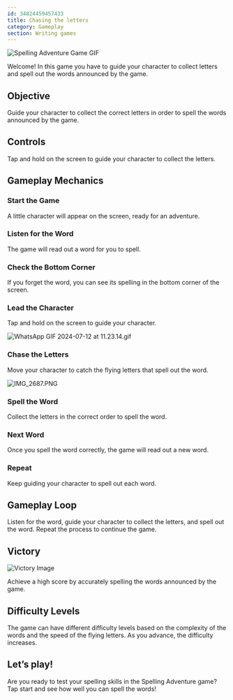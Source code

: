 ```yaml
---
id: 34824459457433
title: Chasing the letters
category: Gameplay
section: Writing games
---
```

![Spelling Adventure Game GIF](https://help.studycat.com/hc/article_attachments/34964422592281)

Welcome! In this game you have to guide your character to collect letters and spell out the words announced by the game.

Objective
---------

Guide your character to collect the correct letters in order to spell the words announced by the game.

Controls
--------

Tap and hold on the screen to guide your character to collect the letters.

Gameplay Mechanics
------------------

### Start the Game

A little character will appear on the screen, ready for an adventure.

### Listen for the Word

The game will read out a word for you to spell.

### Check the Bottom Corner

If you forget the word, you can see its spelling in the bottom corner of the screen.

### Lead the Character

Tap and hold on the screen to guide your character.

![WhatsApp GIF 2024-07-12 at 11.23.14.gif](https://help.studycat.com/hc/article_attachments/34964428229401)

### Chase the Letters

Move your character to catch the flying letters that spell out the word.

![IMG_2687.PNG](https://help.studycat.com/hc/article_attachments/34824459449625)

### Spell the Word

Collect the letters in the correct order to spell the word.

### Next Word

Once you spell the word correctly, the game will read out a new word.

### Repeat

Keep guiding your character to spell out each word.

Gameplay Loop
-------------

Listen for the word, guide your character to collect the letters, and spell out the word. Repeat the process to continue the game.

Victory
-------

![Victory Image](https://help.studycat.com/hc/article_attachments/34964428232601)

Achieve a high score by accurately spelling the words announced by the game.

Difficulty Levels
-----------------

The game can have different difficulty levels based on the complexity of the words and the speed of the flying letters. As you advance, the difficulty increases.

Let’s play!
-----------

Are you ready to test your spelling skills in the Spelling Adventure game? Tap start and see how well you can spell the words!
